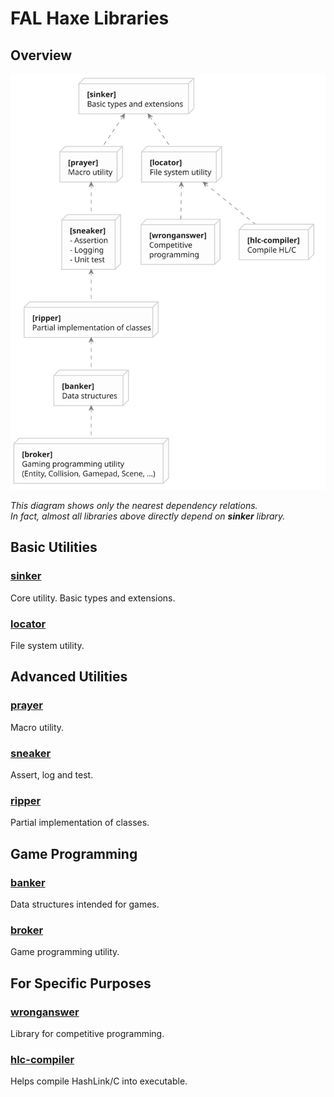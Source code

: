 # FAL Haxe Libraries

## Overview

![Package diagram. Visit GitHub repo for details.](diagram.svg)

*This diagram shows only the nearest dependency relations.*  
*In fact, almost all libraries above directly depend on **sinker** library.*

## Basic Utilities

### [sinker](https://github.com/fal-works/sinker)

Core utility. Basic types and extensions.

### [locator](https://github.com/fal-works/locator)

File system utility.


## Advanced Utilities

### [prayer](https://github.com/fal-works/prayer)

Macro utility.

### [sneaker](https://github.com/fal-works/sneaker)

Assert, log and test.

### [ripper](https://github.com/fal-works/ripper)

Partial implementation of classes.


## Game Programming

### [banker](https://github.com/fal-works/banker)

Data structures intended for games.

### [broker](https://github.com/fal-works/broker)

Game programming utility.


## For Specific Purposes

### [wronganswer](https://github.com/fal-works/wronganswer)

Library for competitive programming.

### [hlc-compiler](https://github.com/fal-works/hlc-compiler)

Helps compile HashLink/C into executable.
